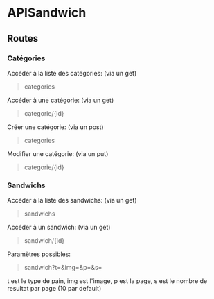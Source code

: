 # APISandwich

## Routes

### Catégories

Accéder à la liste des catégories: (via un get)
>categories

Accéder à une catégorie: (via un get)
>categorie/{id}

Créer une catégorie: (via un post)
>categories

Modifier une catégorie: (via un put)
>categorie/{id}

### Sandwichs

Accéder à la liste des sandwichs: (via un get)
>sandwichs

Accéder à un sandwich: (via un get)
>sandwich/{id}

Paramètres possibles:
>sandwich?t=&img=&p=&s=

t est le type de pain,
img est l'image,
p est la page,
s est le nombre de resultat par page (10 par default)